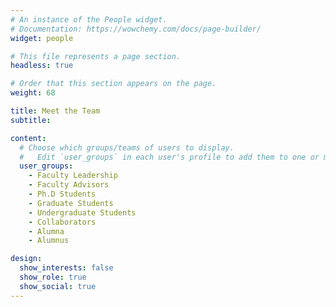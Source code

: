 ```yaml
---
# An instance of the People widget.
# Documentation: https://wowchemy.com/docs/page-builder/
widget: people

# This file represents a page section.
headless: true

# Order that this section appears on the page.
weight: 68

title: Meet the Team
subtitle:

content:
  # Choose which groups/teams of users to display.
  #   Edit `user_groups` in each user's profile to add them to one or more of these groups.
  user_groups:
    - Faculty Leadership
    - Faculty Advisors
    - Ph.D Students
    - Graduate Students
    - Undergraduate Students
    - Collaborators
    - Alumna
    - Alumnus

design:
  show_interests: false
  show_role: true
  show_social: true
---
```

